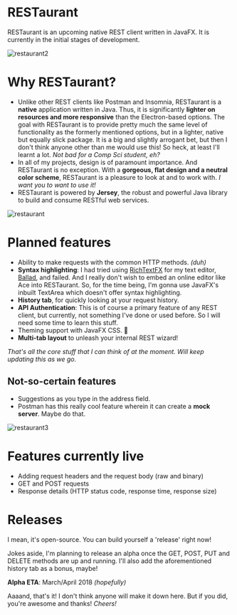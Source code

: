 # RESTaurant
RESTaurant is an upcoming native REST client written in JavaFX. It is currently in the initial stages of development.

![restaurant2](https://user-images.githubusercontent.com/23148259/35549452-ad86c886-05ab-11e8-842d-4ea415b5e3ec.PNG)

# Why RESTaurant?
- Unlike other REST clients like Postman and Insomnia, RESTaurant is a **native** application written in Java. Thus, it is significantly
  **lighter on resources and more responsive** than the Electron-based options. The goal with RESTaurant is to provide pretty much the same
  level of functionality as the formerly mentioned options, but in a lighter, native but equally slick package. It is a big and slightly arrogant bet, 
  but then I don't think anyone other than me would use this! So heck, at least I'll learnt a lot. _Not bad for a Comp Sci student, eh?_
- In all of my projects, design is of paramount importance. And RESTaurant is no exception.
  With a **gorgeous, flat design and a neutral color scheme**, RESTaurant is a pleasure to look at and to work with.
  _I want you to want to use it!_
- RESTaurant is powered by **Jersey**, the robust and powerful Java library to build and consume RESTful web services.

![restaurant](https://user-images.githubusercontent.com/23148259/35549301-efc1fc12-05aa-11e8-864a-4340e65a0667.PNG)

# Planned features
- Ability to make requests with the common HTTP methods. _(duh)_
- **Syntax highlighting**: I had tried using [RichTextFX](https://github.com/FXMisc/RichTextFX) for my text editor, 
  [Ballad](https://github.com/RohitAwate/Ballad), and failed. And I really don't wish to embed an
  online editor like Ace into RESTaurant. So, for the time being, I'm gonna use JavaFX's inbuilt TextArea which doesn't offer syntax highlighting.
- **History tab**, for quickly looking at your request history.
- **API Authentication**: This is of course a primary feature of any REST client, but currently, not something I've done or used before.
  So I will need some time to learn this stuff.
- Theming support with JavaFX CSS. 🌈
- **Multi-tab layout** to unleash your internal REST wizard!
  
_That's all the core stuff that I can think of at the moment. Will keep updating this as we go._

## Not-so-certain features
- Suggestions as you type in the address field.
- Postman has this really cool feature wherein it can create a **mock server**. Maybe do that.


![restaurant3](https://user-images.githubusercontent.com/23148259/35551949-a4f8f782-05b7-11e8-8b65-f7cfa72399db.PNG)


# Features currently live
- Adding request headers and the request body (raw and binary)
- GET and POST requests
- Response details (HTTP status code, response time, response size)

# Releases
I mean, it's open-source. You can build yourself a 'release' right now!

Jokes aside, I'm planning to release an alpha once the GET, POST, PUT and DELETE methods are up and running.
I'll also add the aforementioned history tab as a bonus, maybe!

**Alpha ETA**: March/April 2018 _(hopefully)_

Aaaand, that's it!
I don't think anyone will make it down here. But if you did, you're awesome and thanks! _Cheers!_
